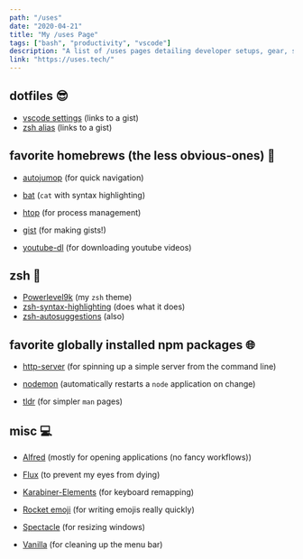 ```yaml
---
path: "/uses"
date: "2020-04-21"
title: "My /uses Page"
tags: ["bash", "productivity", "vscode"]
description: "A list of /uses pages detailing developer setups, gear, software and configs."
link: "https://uses.tech/"
---
```


## dotfiles 😎

- [vscode settings](https://gist.github.com/edieblu/4991b7f6927562e603985a65319e6a3b) (links to a gist)
- [zsh alias](https://gist.github.com/ac74baf5b8cb1fd66edb2c0218c508e1) (links to a gist)

## favorite homebrews (the less obvious-ones) 🍺

- [autojumop](https://formulae.brew.sh/formula/autojump) (for quick navigation)

- [bat](https://formulae.brew.sh/formula/bat#default)
  (`cat` with syntax highlighting)

- [htop](https://formulae.brew.sh/formula/htop#default) (for process management)

- [gist](https://formulae.brew.sh/formula/gist#default) (for making gists!)

- [youtube-dl](https://formulae.brew.sh/formula/youtube-dl#default) (for downloading youtube videos)

## zsh 💃

- [Powerlevel9k](https://github.com/Powerlevel9k/powerlevel9k) (my `zsh` theme)
- [zsh-syntax-highlighting](https://formulae.brew.sh/formula/zsh-syntax-highlighting#default) (does what it does)
- [zsh-autosuggestions](https://github.com/zsh-users/zsh-autosuggestions) (also)

## favorite globally installed npm packages 🌐

- [http-server](https://www.npmjs.com/package/http-server) (for spinning up a simple server from the command line)

- [nodemon](https://www.npmjs.com/package/nodemon) (automatically restarts a `node` application on change)

- [tldr](https://www.npmjs.com/package/tldr) (for simpler `man` pages)

## misc 💻

- [Alfred](https://www.alfredapp.com/) (mostly for opening applications (no fancy workflows))

- [Flux](https://justgetflux.com/) (to prevent my eyes from dying)

- [Karabiner-Elements](https://karabiner-elements.pqrs.org/) (for keyboard remapping)

- [Rocket emoji](https://matthewpalmer.net/rocket/) (for writing emojis really quickly)

- [Spectacle](https://www.spectacleapp.com/) (for resizing windows)

- [Vanilla](https://matthewpalmer.net/vanilla/) (for cleaning up the menu bar)
